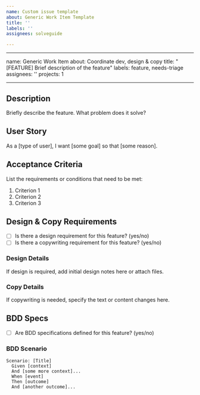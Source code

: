 ```yaml
---
name: Custom issue template
about: Generic Work Item Template
title: ''
labels: ''
assignees: solveguide

---
```


---
name: Generic Work Item
about: Coordinate dev, design & copy
title: "[FEATURE] Brief description of the feature"
labels: feature, needs-triage
assignees: ''
projects: 1

---

## Description
Briefly describe the feature. What problem does it solve?

## User Story
As a [type of user], I want [some goal] so that [some reason].

## Acceptance Criteria
List the requirements or conditions that need to be met:
1. Criterion 1
2. Criterion 2
3. Criterion 3

## Design & Copy Requirements
- [ ] Is there a design requirement for this feature? (yes/no)
- [ ] Is there a copywriting requirement for this feature? (yes/no)

### Design Details
If design is required, add initial design notes here or attach files.

### Copy Details
If copywriting is needed, specify the text or content changes here.

## BDD Specs
- [ ] Are BDD specifications defined for this feature? (yes/no)

### BDD Scenario
```gherkin
Scenario: [Title]
  Given [context]
  And [some more context]...
  When [event]
  Then [outcome]
  And [another outcome]...

